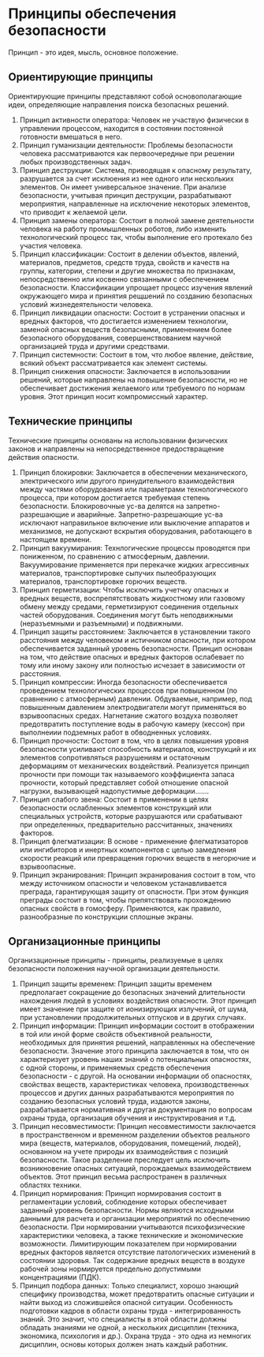 # Принципы обеспечения безопасности

Принцип - это идея, мысль, основное положение.

## Ориентирующие принципы
Ориентирующие принципы представляют собой основополагающие идеи, определяющие направления поиска безопасных решений.
1. Принцип активности оператора: Человек не участвую физически в управлении процессом, находится в состоянии постоянной готовности вмешаться в него.
2. Принцип гуманизации деятельности: Проблемы безопасности человека рассматриваются как первоочередные при решении любых производственных задач. 
3. Принцип деструкции: Система, приводящая к опасному результату, разрушается за счет исклюения из нее одного или нескольких элементов. Он имеет универсальное значение. При анализе безопасности, учитывая принцип деструкции, разрабатывают мероприятия, направленные на исключение некоторых элементов, что приводит к желаемой цели.
4. Принцип замены оператора: Состоит в полной замене деятельности человека на работу промышленных роботов, либо изменить технологический процесс так, чтобы выполнение его протекало без участия человека.
5. Принцип классификации: Состоит в делении объектов, явлений, материалов, предметов, средств труда, свойств и качеств на группы, категории, степени и другие множества по признакам, непосредственно или косвенно связанными с обеспечением безопасности. Классификации упрощает процесс изучения явлений окружающего мира и принятия рещшений по созданию безопасных условий жизнедеятельности человека.
6. Принцип ликвидации опасности: Состоит в устранении опасных и вредных факторов, что достигается изменением технологии, заменой опасных веществ безопасными, применением более безопасного оборудования, совершенствованием научной организацией труда и другими средствами.
7. Принцип системности: Состоит в том, что любое явление, действие, всякий объект рассматривается как элемент системы.
8. Принцип снижения опасности: Заключается в использовании решений, которые направлены на повышение безопасности, но не обеспечивает достижения желаемого или требуемого по нормам уровня. Этот принцип носит компромиссный характер.

## Технические принципы
Технические принципы основаны на использовании физических законов и направлены на непосредственное предоствращение действия опасности.
1. Принцип блокировки: Заключается в обеспечении механического, электрического или другого принудительного взаимодействия между частями оборудования или параметрами технологического процесса, при котором достигается требуемая степень безопасности. Блокировочные ус-ва делятся на запретно-разрешающие и аварийные. Запретно-разрешающие ус-ва исключают направильное включение или выключение аппаратов и механизмов, не допускают вскрытия оборудования, работающего в настоящем времени.
2. Принцип вакуумирания: Технлогические процессы проводятся при пониженном, по сравнению с атмосферным, давлении. Вакуумирование применяется при перекачке жидких агрессивных материалов, транспортировке сыпучих пылеобразующих материалов, транспортировке горючих веществ.
3. Принцип герметизации: Чтобы исключить учетчку опасных и вредных веществ, воспрепятствовать жидкостному или газовому обмену между средами, герметизируют соединения отдельных частей оборудования. Соединения могут быть неподвижными (неразъемными и разъемными) и подвижными.
4. Принцип защиты расстоянием: Заключается в установлении такого расстояния между человеком и истичником опасности, при котором обеспечивается заданный уровень безопасности. Принцип основан на том, что действие опасных и вредных факторов ослабевает по тому или иному закону или полностью исчезает в зависимости от расстояния.
5. Принцип компрессии: Иногда безопасности обеспечивается проведением технологических процессов при повышенном (по сравнению с атмосферным) давлении. Обдуваемые, например, под повышенным давлением электродвигатели могут применяться во взрывоопасных средах. Нагнетание сжатого воздуха позволяет предотвратить поступление воды в рабочую камеру (кессон) при выполнеиии подземных работ в обводненных условиях.
6. Принцип прочности: Состоит в том, что в целях повышения уровня безопасности усиливают способность материалов, конструкций и их элементов сопротивляться разрушениям и остаточным деформациям от механических воздействий. Реализуется принцип прочности при помощи так называемого коэффициента запаса прочности, который представляет собой отношение опасной нагрузки, вызывающей надопустимые деформации.......
7. Принцип слабого звена: Состоит в применении в целях безопасности ослабленных элементов конструкций или специальных устройств, которые разрушаются или срабатывают при определенных, предварительно рассчитанных, значениях факторов.
8. Принцип флегматизации: В основе - применение флегматизаторов или ингибиторов и инертных компонентов с целью замедления скорости реакций или превращения горючих веществ в негорючие и взрывоопасные.
9. Принцип экранирования: Принцип экранирования состоит в том, что между источником опасности и человеком устанавливается преграда, гарантирующая защиту от опасности. При этом функция преграды состоит в том, чтобы препятствовать прохождению опасных свойств в гомосферу. Применяются, как правило, разнообразные по конструкции сплошные экраны.

## Организационные принципы
Организационные принципы - принципы, реализуемые в целях безопасности положения научной организации деятельности.
1. Принцип защиты временем: Принцип защиты временем предполагает сокращение до безопасных значений длительности нахождения людей в условиях воздействия опасности. Этот принцип имеет значение при защите от ионизирующих излучений, от шума, при установлении продолжительных отпусков и в других случаях.
2. Принцип информации: Принцип информации состоит в отображении в той или иной форме свойств объективной реальности, необходимых для принятия решений, направленных на обеспечение безопасности. Значение этого принципа заключается в том, что он характеризует уровень наших знаний о потенциальных опасностях, с одной стороны, и применяемых средств обеспечения безопасности - с другой. На основании информации об опасностях, свойствах веществ, характеристиках человека, производственных процессов и других данных разрабатываются мероприятия по созданию безопасных условий труда, издаются законы, разрабатывается нормативная и другая документация по вопросам охраны труда, организация обучения и инструктирования и т.д.
3. Принцип несовместимости: Принцип несовместимости заключается в пространственном и временном разделении объектов реального мира (веществ, материалов, оборудования, помещений, людей), основанном на учете природы их взаимодействия с позиций безопасности. Такое разделение преследует цель исключить возникновение опасных ситуаций, порождаемых взаимодействием объектов. Этот принцип весьма распространен в различных областях техники.
4. Принцип нормирования: Принцип нормирования состоит в регламентации условий, соблюдение которых обеспечивает заданный уровень безопасности. Нормы являются исходными данными для расчета и организации мероприятий по обеспечению безопасности. При нормировании учитываются психофизические характеристики человека, а также технические и экономические возможности. Лимитирующим показателем при нормировании вредных факторов является отсутствие патологических изменений в состоянии здоровья. Так содержание вредных веществ в воздухе рабочей зоны нормируется предельно допустимыми концентрациями (ПДК).
5. Принцип подбора данных: Только специалист, хорошо знающий специфику производства, может предотвратить опасные ситуации и найти выход из сложившейся опасной ситуации. Особенность подготовки кадров в области охраны труда - интегрированность знаний. Это значит, что специалисты в этой области должны обладать знаниями не одной, а нескольких дисциплин (техника, экономика, психология и др.). Охрана труда - это одна из немногих дисциплин, основы которых должен знать каждый работник.
